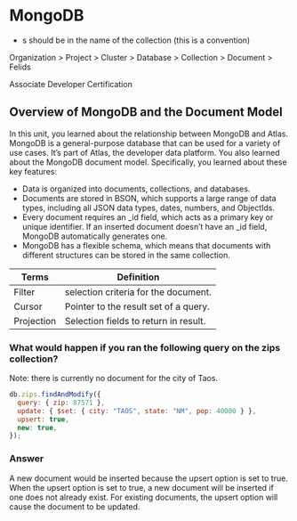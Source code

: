 # MongoDB

- s should be in the name of the collection (this is a convention)

Organization > Project > Cluster > Database > Collection > Document > Felids

Associate Developer Certification

## Overview of MongoDB and the Document Model

In this unit, you learned about the relationship between MongoDB and Atlas. MongoDB is a general-purpose database that can be used for a variety of use cases. It’s part of Atlas, the developer data platform. You also learned about the MongoDB document model. Specifically, you learned about these key features:

- Data is organized into documents, collections, and databases.
- Documents are stored in BSON, which supports a large range of data types, including all JSON data types, dates, numbers, and ObjectIds.
- Every document requires an \_id field, which acts as a primary key or unique identifier. If an inserted document doesn’t have an \_id field, MongoDB automatically generates one.
- MongoDB has a flexible schema, which means that documents with different structures can be stored in the same collection.

| Terms      | Definition                            |
| ---------- | ------------------------------------- |
| Filter     | selection criteria for the document.  |
| Cursor     | Pointer to the result set of a query. |
| Projection | Selection fields to return in result. |

### What would happen if you ran the following query on the zips collection?

Note: there is currently no document for the city of Taos.

```js
db.zips.findAndModify({
  query: { zip: 87571 },
  update: { $set: { city: "TAOS", state: "NM", pop: 40000 } },
  upsert: true,
  new: true,
});
```

### Answer

A new document would be inserted because the upsert option is set to true. When the upsert option is set to true, a new document will be inserted if one does not already exist. For existing documents, the upsert option will cause the document to be updated.

